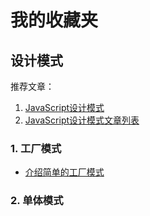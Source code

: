 # 我的收藏夹

## 设计模式

推荐文章：
1. [JavaScript设计模式](http://www.cnblogs.com/tugenhua0707/p/5198407.html#_labe0)
2. [JavaScript设计模式文章列表](http://www.cnblogs.com/bfwbfw/category/1090942.html)

### 1. 工厂模式

- [介绍简单的工厂模式](https://www.cnblogs.com/bfwbfw/p/7661020.html)

### 2. 单体模式
